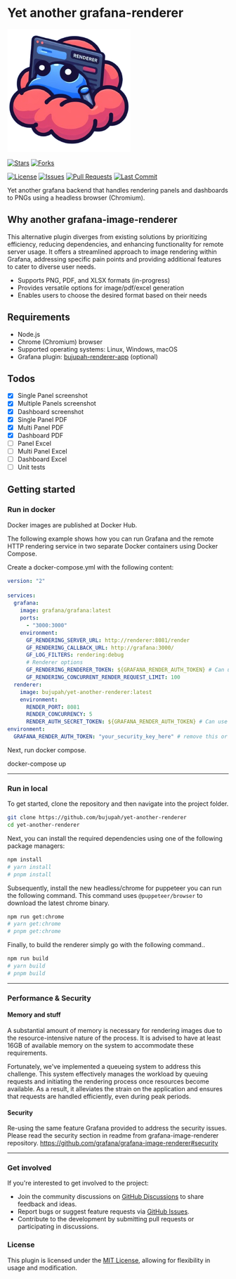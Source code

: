 # Yet another grafana-renderer


<div style="width=100%">
  <img src="assets/logo.png" alt="Yet another renderer" width="280"/>
  
[![Stars](https://img.shields.io/github/stars/bujupah/yet-another-renderer)](https://github.com/bujupah/yet-another-renderer/stargazers)
[![Forks](https://img.shields.io/github/forks/bujupah/yet-another-renderer)](https://github.com/bujupah/yet-another-renderer/network/members)

[![License](https://img.shields.io/github/license/bujupah/yet-another-renderer)](https://github.com/bujupah/yet-another-renderer/blob/main/LICENSE)
[![Issues](https://img.shields.io/github/issues/bujupah/yet-another-renderer)](https://github.com/bujupah/yet-another-renderer/issues)
[![Pull Requests](https://img.shields.io/github/issues-pr/bujupah/yet-another-renderer)](https://github.com/bujupah/yet-another-renderer/pulls)
[![Last Commit](https://img.shields.io/github/last-commit/bujupah/yet-another-renderer)](https://github.com/bujupah/yet-another-renderer/commits/master)

</div>
Yet another grafana backend that handles rendering panels and dashboards to PNGs using a headless browser (Chromium).

## Why another grafana-image-renderer

This alternative plugin diverges from existing solutions by prioritizing efficiency, reducing dependencies, and enhancing functionality for remote server usage. It offers a streamlined approach to image rendering within Grafana, addressing specific pain points and providing additional features to cater to diverse user needs.

- Supports PNG, PDF, and XLSX formats (in-progress)
- Provides versatile options for image/pdf/excel generation
- Enables users to choose the desired format based on their needs

## Requirements

- Node.js
- Chrome (Chromium) browser
- Supported operating systems: Linux, Windows, macOS
- Grafana plugin: [bujupah-renderer-app](https://github.com/bujupah/bujupah-renderer-app) (optional)

## Todos

- [x] Single Panel screenshot
- [x] Multiple Panels screenshot
- [x] Dashboard screenshot
- [x] Single Panel PDF
- [x] Multi Panel PDF
- [x] Dashboard PDF
- [ ] Panel Excel
- [ ] Multi Panel Excel
- [ ] Dashboard Excel
- [ ] Unit tests

## Getting started

### Run in docker

Docker images are published at Docker Hub.

The following example shows how you can run Grafana and the remote HTTP rendering service in two separate Docker containers using Docker Compose.

Create a docker-compose.yml with the following content:

```yml
version: "2"

services:
  grafana:
    image: grafana/grafana:latest
    ports:
      - "3000:3000"
    environment:
      GF_RENDERING_SERVER_URL: http://renderer:8081/render
      GF_RENDERING_CALLBACK_URL: http://grafana:3000/
      GF_LOG_FILTERS: rendering:debug
      # Renderer options
      GF_RENDERING_RENDERER_TOKEN: ${GRAFANA_RENDER_AUTH_TOKEN} # Can use the new grafana renderer auth token
      GF_RENDERING_CONCURRENT_RENDER_REQUEST_LIMIT: 100
  renderer:
    image: bujupah/yet-another-renderer:latest
    environment:
      RENDER_PORT: 8081
      RENDER_CONCURRENCY: 5
      RENDER_AUTH_SECRET_TOKEN: ${GRAFANA_RENDER_AUTH_TOKEN} # Can use the new grafana renderer auth token
environment:
  GRAFANA_RENDER_AUTH_TOKEN: "your_security_key_here" # remove this or set it to - to disable it
```

Next, run docker compose.

docker-compose up

---

### Run in local

To get started, clone the repository and then navigate into the project folder.

```sh
git clone https://github.com/bujupah/yet-another-renderer
cd yet-another-renderer
```

Next, you can install the required dependencies using one of the following package managers:

```sh
npm install
# yarn install
# pnpm install
```

Subsequently, install the new headless/chrome for puppeteer you can run the following command.
This command uses `@puppeteer/browser` to download the latest chrome binary.

```sh
npm run get:chrome
# yarn get:chrome
# pnpm get:chrome
```

Finally, to build the renderer simply go with the following command..

```sh
npm run build
# yarn build
# pnpm build
```

---

### Performance & Security

#### Memory and stuff

A substantial amount of memory is necessary for rendering images due to the resource-intensive nature of the process. It is advised to have at least 16GB of available memory on the system to accommodate these requirements.

Fortunately, we've implemented a queueing system to address this challenge. This system effectively manages the workload by queuing requests and initiating the rendering process once resources become available. As a result, it alleviates the strain on the application and ensures that requests are handled efficiently, even during peak periods.

#### Security

Re-using the same feature Grafana provided to address the security issues. </br>
Please read the security section in readme from grafana-image-renderer repository.
https://github.com/grafana/grafana-image-renderer#security

---

### Get involved

If you're interested to get involved to the project:

- Join the community discussions on [GitHub Discussions](https://github.com/Bujupah/yet-another-renderer/discussions) to share feedback and ideas.
- Report bugs or suggest feature requests via [GitHub Issues](https://github.com/Bujupah/yet-another-renderer/issues).
- Contribute to the development by submitting pull requests or participating in discussions.

### License

This plugin is licensed under the [MIT License](https://github.com/Bujupah/yet-another-renderer?tab=MIT-1-ov-file), allowing for flexibility in usage and modification.
